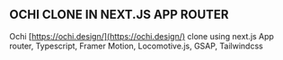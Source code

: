 ## OCHI CLONE IN NEXT.JS APP ROUTER

Ochi [https://ochi.design/](https://ochi.design/) clone using next.js App router, Typescript, Framer Motion, Locomotive.js, GSAP, Tailwindcss
